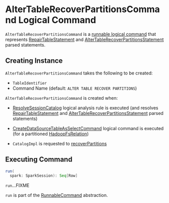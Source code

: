 # AlterTableRecoverPartitionsCommand Logical Command

`AlterTableRecoverPartitionsCommand` is a [runnable logical command](RunnableCommand.md) that represents [RepairTableStatement](RepairTableStatement.md) and [AlterTableRecoverPartitionsStatement](AlterTableRecoverPartitionsStatement.md) parsed statements.

## Creating Instance

`AlterTableRecoverPartitionsCommand` takes the following to be created:

* <span id="tableName"> `TableIdentifier`
* <span id="cmd"> Command Name (default: `ALTER TABLE RECOVER PARTITIONS`)

`AlterTableRecoverPartitionsCommand` is created when:

* [ResolveSessionCatalog](../ResolveSessionCatalog.md) logical analysis rule is executed (and resolves [RepairTableStatement](RepairTableStatement.md) and [AlterTableRecoverPartitionsStatement](AlterTableRecoverPartitionsStatement.md) parsed statements)

* [CreateDataSourceTableAsSelectCommand](CreateDataSourceTableAsSelectCommand.md) logical command is executed (for a partitioned [HadoopFsRelation](../spark-sql-BaseRelation-HadoopFsRelation.md))

* `CatalogImpl` is requested to [recoverPartitions](../spark-sql-CatalogImpl.md#recoverPartitions)

## <span id="run"> Executing Command

```scala
run(
  spark: SparkSession): Seq[Row]
```

`run`...FIXME

`run` is part of the [RunnableCommand](RunnableCommand.md#run) abstraction.
